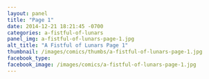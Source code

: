 ```yaml
---
layout: panel
title: "Page 1"
date: 2014-12-21 18:21:45 -0700
categories: a-fistful-of-lunars
panel_img: a-fistful-of-lunars-page-1.jpg
alt_title: "A Fistful of Lunars Page 1"
thumbnail: /images/comics/thumbs/a-fistful-of-lunars-page-1.jpg
facebook_type: 
facebook_image: /images/comics/a-fistful-of-lunars-page-1.jpg
---
```

